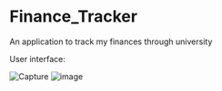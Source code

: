 # Finance_Tracker
An application to track my finances through university

User interface:

![Capture](https://user-images.githubusercontent.com/36550743/190893307-93aaa25a-d8d3-4aac-a7b3-5cd6510821aa.PNG)
![image](https://user-images.githubusercontent.com/36550743/190893327-d5a0eb05-cb9c-480c-928f-33321c2be851.png)
